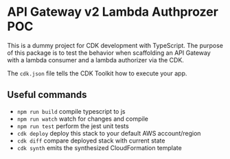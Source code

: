 # API Gateway v2 Lambda Authprozer POC

This is a dummy project for CDK development with TypeScript. The purpose of this package is to test the behavior when scaffolding an API Gateway with a lambda consumer and a lambda authorizer via the CDK.

The `cdk.json` file tells the CDK Toolkit how to execute your app.

## Useful commands

* `npm run build`   compile typescript to js
* `npm run watch`   watch for changes and compile
* `npm run test`    perform the jest unit tests
* `cdk deploy`      deploy this stack to your default AWS account/region
* `cdk diff`        compare deployed stack with current state
* `cdk synth`       emits the synthesized CloudFormation template

